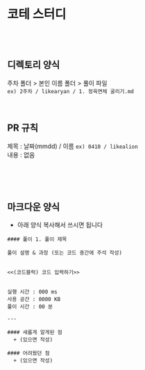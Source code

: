 # 코테 스터디

<br/><br/>

## 디렉토리 양식

주차 폴더 > 본인 이름 폴더 > 풀이 파일  
`ex) 2주차 / likearyan / 1. 정육면체 굴리기.md`

<br/>

## PR 규칙

제목 : 날짜(mmdd) / 이름  `ex) 0410 / likealion`  
내용 : 없음

<br/><br/><br/>

## 마크다운 양식

+ 아래 양식 복사해서 쓰시면 됩니다

```
#### 풀이 1. 풀이 제목

풀이 설명 & 과정 (또는 코드 중간에 주석 작성)


<<(코드블럭) 코드 입력하기>>


실행 시간 : 000 ms    
사용 공간 : 0000 KB  
풀이 시간 : 00 분  

--- 

#### 새롭게 알게된 점
  + (있으면 작성)

#### 어려웠던 점
  + (있으면 작성)
  
```

<br/>
